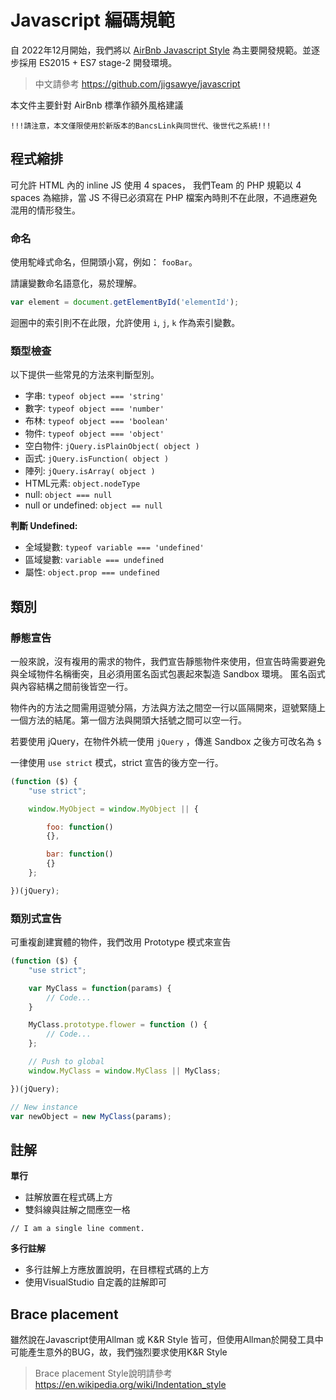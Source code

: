 # Javascript 編碼規範

自 2022年12月開始，我們將以 [AirBnb Javascript Style](https://github.com/airbnb/javascript) 為主要開發規範。並逐步採用 ES2015 + ES7 stage-2 開發環境。

> 中文請參考 https://github.com/jigsawye/javascript

本文件主要針對 AirBnb 標準作額外風格建議

``` 注意
!!!請注意，本文僅限使用於新版本的BancsLink與同世代、後世代之系統!!!
```

## 程式縮排

可允許 HTML 內的 inline JS 使用 4 spaces， 我們Team 的 PHP 規範以 4 spaces 為縮排，當 JS 不得已必須寫在 PHP 檔案內時則不在此限，不過應避免混用的情形發生。

### 命名

使用駝峰式命名，但開頭小寫，例如： `fooBar`。

請讓變數命名語意化，易於理解。

``` javascript
var element = document.getElementById('elementId');
```

迴圈中的索引則不在此限，允許使用 `i`, `j`, `k` 作為索引變數。

### 類型檢查

以下提供一些常見的方法來判斷型別。

- 字串: `typeof object === 'string'`
- 數字: `typeof object === 'number'`
- 布林: `typeof object === 'boolean'`
- 物件: `typeof object === 'object'`
- 空白物件: `jQuery.isPlainObject( object )`
- 函式: `jQuery.isFunction( object )`
- 陣列: `jQuery.isArray( object )`
- HTML元素: `object.nodeType`
- null: `object === null`
- null or undefined: `object == null`

**判斷 Undefined:**

- 全域變數: `typeof variable === 'undefined'`
- 區域變數: `variable === undefined`
- 屬性: `object.prop === undefined`

## 類別

### 靜態宣告

一般來說，沒有複用的需求的物件，我們宣告靜態物件來使用，但宣告時需要避免與全域物件名稱衝突，且必須用匿名函式包裹起來製造 Sandbox 環境。
匿名函式與內容結構之間前後皆空一行。

物件內的方法之間需用逗號分隔，方法與方法之間空一行以區隔開來，逗號緊隨上一個方法的結尾。第一個方法與開頭大括號之間可以空一行。

若要使用 jQuery，在物件外統一使用 `jQuery` ，傳進 Sandbox 之後方可改名為 `$`

一律使用 `use strict` 模式，strict 宣告的後方空一行。

``` javascript
(function ($) {
    "use strict";

    window.MyObject = window.MyObject || {

        foo: function()
        {},

        bar: function()
        {}
    };

})(jQuery);
```

### 類別式宣告

可重複創建實體的物件，我們改用 Prototype 模式來宣告

``` javascript
(function ($) {
    "use strict";

    var MyClass = function(params) {
        // Code...
    }

    MyClass.prototype.flower = function () {
        // Code...
    };

    // Push to global
    window.MyClass = window.MyClass || MyClass;

})(jQuery);

// New instance
var newObject = new MyClass(params);
```

## 註解

**單行**

- 註解放置在程式碼上方
- 雙斜線與註解之間應空一格

```
// I am a single line comment.
```

**多行註解**

- 多行註解上方應放置說明，在目標程式碼的上方
- 使用VisualStudio 自定義的註解即可

## Brace placement
雖然說在Javascript使用Allman 或 K&R Style 皆可，但使用Allman於開發工具中可能產生意外的BUG，故，我們強烈要求使用K&R Style

> Brace placement Style說明請參考 https://en.wikipedia.org/wiki/Indentation_style

